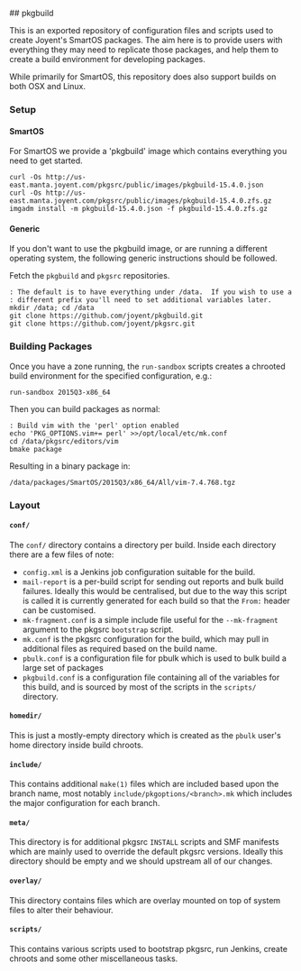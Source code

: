 ## pkgbuild

This is an exported repository of configuration files and scripts used to
create Joyent's SmartOS packages.  The aim here is to provide users with
everything they may need to replicate those packages, and help them to create
a build environment for developing packages.

While primarily for SmartOS, this repository does also support builds on both
OSX and Linux.

### Setup

#### SmartOS

For SmartOS we provide a 'pkgbuild' image which contains everything you need to
get started.

```console
curl -Os http://us-east.manta.joyent.com/pkgsrc/public/images/pkgbuild-15.4.0.json
curl -Os http://us-east.manta.joyent.com/pkgsrc/public/images/pkgbuild-15.4.0.zfs.gz
imgadm install -m pkgbuild-15.4.0.json -f pkgbuild-15.4.0.zfs.gz
```

#### Generic

If you don't want to use the pkgbuild image, or are running a different
operating system, the following generic instructions should be followed.

Fetch the `pkgbuild` and `pkgsrc` repositories.

```console
: The default is to have everything under /data.  If you wish to use a
: different prefix you'll need to set additional variables later.
mkdir /data; cd /data
git clone https://github.com/joyent/pkgbuild.git
git clone https://github.com/joyent/pkgsrc.git
```

### Building Packages

Once you have a zone running, the `run-sandbox` scripts creates a chrooted
build environment for the specified configuration, e.g.:

```console
run-sandbox 2015Q3-x86_64
```

Then you can build packages as normal:

```console
: Build vim with the 'perl' option enabled
echo 'PKG_OPTIONS.vim+= perl' >>/opt/local/etc/mk.conf
cd /data/pkgsrc/editors/vim
bmake package
```

Resulting in a binary package in:

```
/data/packages/SmartOS/2015Q3/x86_64/All/vim-7.4.768.tgz
```

### Layout

#### `conf/`

The `conf/` directory contains a directory per build.  Inside each directory
there are a few files of note:

* `config.xml` is a Jenkins job configuration suitable for the build.
* `mail-report` is a per-build script for sending out reports and bulk build
  failures.  Ideally this would be centralised, but due to the way this script
  is called it is currently generated for each build so that the `From:` header
  can be customised.
* `mk-fragment.conf` is a simple include file useful for the `--mk-fragment`
  argument to the pkgsrc `bootstrap` script.
* `mk.conf` is the pkgsrc configuration for the build, which may pull in
  additional files as required based on the build name.
* `pbulk.conf` is a configuration file for pbulk which is used to bulk build
  a large set of packages
* `pkgbuild.conf` is a configuration file containing all of the variables for
  this build, and is sourced by most of the scripts in the `scripts/`
  directory.

#### `homedir/`

This is just a mostly-empty directory which is created as the `pbulk` user's
home directory inside build chroots.

#### `include/`

This contains additional `make(1)` files which are included based upon the
branch name, most notably `include/pkgoptions/<branch>.mk` which includes the
major configuration for each branch.

#### `meta/`

This directory is for additional pkgsrc `INSTALL` scripts and SMF manifests
which are mainly used to override the default pkgsrc versions.  Ideally this
directory should be empty and we should upstream all of our changes.

#### `overlay/`

This directory contains files which are overlay mounted on top of system files
to alter their behaviour.

#### `scripts/`

This contains various scripts used to bootstrap pkgsrc, run Jenkins, create
chroots and some other miscellaneous tasks.
